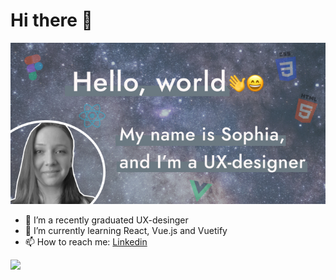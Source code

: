<h1 class="title">Hi there 👋</h1>

![Cover image](https://raw.githubusercontent.com/SophiaSaks/SophiaSaks/main/CoverImage.jpg)

- 🔭 I’m a recently graduated UX-desinger
- 🌱 I’m currently learning React, Vue.js and Vuetify
- 📫 How to reach me: [Linkedin](www.linkedin.com/in/sophia-saks)


<img src="https://github-readme-stats.vercel.app/api?username=sophiasaks&&show_icons=true&title_color=ffffff&icon_color=bb2acf&text_color=daf7dc&bg_color=151515">
